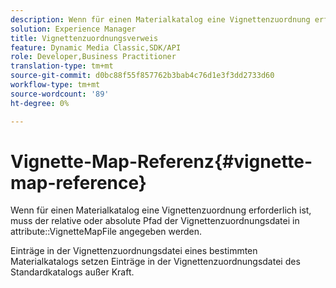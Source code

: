 ```yaml
---
description: Wenn für einen Materialkatalog eine Vignettenzuordnung erforderlich ist, muss der relative oder absolute Pfad der Vignettenzuordnungsdatei im Attribut VignetteMapFile angegeben werden.
solution: Experience Manager
title: Vignettenzuordnungsverweis
feature: Dynamic Media Classic,SDK/API
role: Developer,Business Practitioner
translation-type: tm+mt
source-git-commit: d0bc88f55f857762b3bab4c76d1e3f3dd2733d60
workflow-type: tm+mt
source-wordcount: '89'
ht-degree: 0%

---
```



# Vignette-Map-Referenz{#vignette-map-reference}

Wenn für einen Materialkatalog eine Vignettenzuordnung erforderlich ist, muss der relative oder absolute Pfad der Vignettenzuordnungsdatei in attribute::VignetteMapFile angegeben werden.

Einträge in der Vignettenzuordnungsdatei eines bestimmten Materialkatalogs setzen Einträge in der Vignettenzuordnungsdatei des Standardkatalogs außer Kraft.
